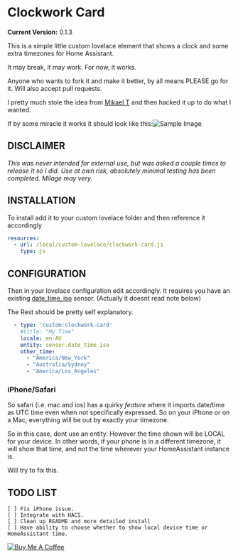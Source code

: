 # Clockwork Card

**Current Version:** 0.1.3

This is a simple little custom lovelace element that shows a clock and some extra timezones for Home Assistant.

It may break, it may work. For now, it works.

Anyone who wants to fork it and make it better, by all means PLEASE go for it. Will also accept pull requests.

I pretty much stole the idea from [Mikael T](https://community.home-assistant.io/t/palm-springs-theme/103533) and then hacked it up to do what I wanted.

If by some miracle it works it should look like this:![Sample Image](sample.jpg)

## DISCLAIMER

*This was never intended for external use, but was asked a couple times to release it so I did.
Use at own risk, absolutely minimal testing has been completed. Milage may very.*

## INSTALLATION

To install add it to your custom lovelace folder and then reference it accordingly

```yaml
resources:
  - url: /local/custom-lovelace/clockwork-card.js
    type: js
```

## CONFIGURATION

Then in your lovelace configuration edit accordingly.
It requires you have an existing [date_time_iso](https://www.home-assistant.io/integrations/time_date/) sensor. (Actually it doesnt read note below)

The Rest should be pretty self explanatory.

```Yaml
  - type: 'custom:clockwork-card'
    #title: "My Time"
    locale: en-AU
    entity: sensor.date_time_iso
    other_time:
      - "America/New_York"
      - "Australia/Sydney"
      - "America/Los_Angeles"
```


### iPhone/Safari
 So safari (i.e. mac and ios) has a quirky *feature* where it imports date/time as UTC time even when not specifically expressed. So on your iPhone or on a Mac, everything will be out by exactly your timezone.

So in this case, dont use an entity. However the time shown will be LOCAL for your device. In other words, if your phone is in a different timezone, it will show that time, and not the time wherever your HomeAssistant instance is.

Will try to fix this.

## TODO LIST
    [ ] Fix iPhone issue.
    [ ] Integrate with HACS.
    [ ] Clean up README and more detailed install 
    [ ] Have ability to choose whether to show local device time or HomeAssistant time.


[![Buy Me A Coffee](https://bmc-cdn.nyc3.digitaloceanspaces.com/BMC-button-images/custom_images/white_img.png)](https://www.buymeacoffee.com/pJ9AUGuoE)
